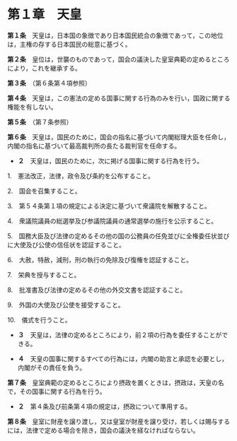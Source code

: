第１章　天皇
============


__第１条__　天皇は，日本国の象徴であり日本国民統合の象徴であって，この地位は，主権の存する日本国民の総意に基づく。


__第２条__　皇位は，世襲のものであって，国会の議決した皇室典範の定めるところにより，これを継承する。


__第３条__　（第６条第４項参照）


__第４条__　天皇は，この憲法の定める国事に関する行為のみを行い，国政に関する権能を有しない。


__第５条__　（第７条参照）


__第６条__　天皇は，国民のために，国会の指名に基づいて内閣総理大臣を任命し，内閣の指名に基づいて最高裁判所の長たる裁判官を任命する。

* __２__　天皇は，国民のために，次に掲げる国事に関する行為を行う。

1.　憲法改正，法律，政令及び条約を公布すること。

2.　国会を召集すること。

3.　第５４条第１項の規定による決定に基づいて衆議院を解散すること。

4.　衆議院議員の総選挙及び参議院議員の通常選挙の施行を公示すること。

5.　国務大臣及び法律の定めるその他の国の公務員の任免並びに全権委任状並びに大使及び公使の信任状を認証すること。

6.　大赦，特赦，減刑，刑の執行の免除及び復権を認証すること。

7.　栄典を授与すること。

8.　批准書及び法律の定めるその他の外交文書を認証すること。

9.　外国の大使及び公使を接受すること。

10.　儀式を行うこと。

* __３__　天皇は，法律の定めるところにより，前２項の行為を委任することができる。

* __４__　天皇の国事に関するすべての行為には，内閣の助言と承認を必要とし，内閣がその責任を負う。


__第７条__　皇室典範の定めるところにより摂政を置くときは，摂政は，天皇の名で，その国事に関する行為を行う。

* __２__　第４条及び前条第４項の規定は，摂政について準用する。


__第８条__　皇室に財産を譲り渡し，又は皇室が財産を譲り受け，若しくは賜与するには，法律で定める場合を除き，国会の議決を経なければならない。
